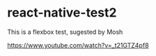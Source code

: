 # react-native-test2
This is a flexbox test, sugested by Mosh

https://www.youtube.com/watch?v=_t21GTZ4pf8
